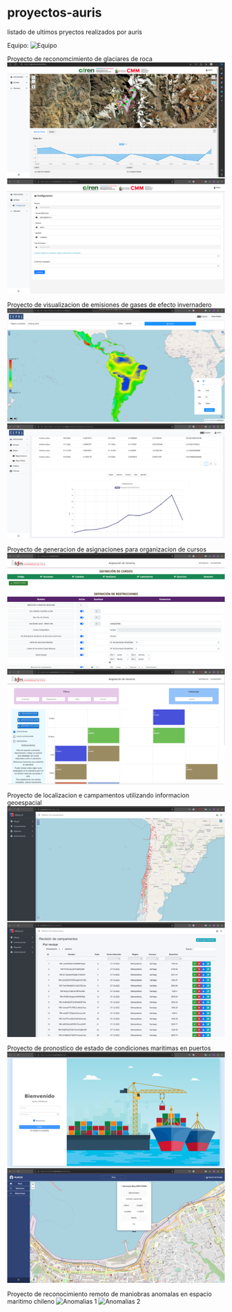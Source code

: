 # proyectos-auris
listado de ultimos pryectos realizados por auris

Equipo:
![Equipo](Imagenes/equipo.png?raw=true "Equipo")


Proyecto de reconomcimiento de glaciares de roca
![Glaciares 1](Imagenes/glaciares1.png?raw=true "Glaciares 1")
![Glaciares 2](Imagenes/glaciares2.png?raw=true "Glaciares 2    ")

Proyecto de visualizacion de emisiones de gases de efecto invernadero
![CEPAL 1](Imagenes/cepal1.png?raw=true "CEPAL 1")
![CEPAL 2](Imagenes/cepal2.png?raw=true "CEPAL 2")

Proyecto de generacion de asignaciones para organizacion de cursos
![Asignaciones 1](Imagenes/asignaciones1.png?raw=true "Asignaciones 1")
![Asignaciones 2](Imagenes/asignaciones2.png?raw=true "Asignaciones 1")

Proyecto de localizacion e campamentos utilizando informacion geoespacial
![MINVU 1](Imagenes/minvu1.png?raw=true "MINVU 1")
![MINVU 2](Imagenes/minvu2.png?raw=true "MINVU 2")

Proyecto de pronostico de estado de condiciones maritimas en puertos
![APOLINAV 1](Imagenes/apolinav1.png?raw=true "APOLINAV 1")
![APOLINAV 2](Imagenes/apolinav2.png?raw=true "APOLINAV 2")

Proyecto de reconocimiento remoto de maniobras anomalas en espacio maritimo chileno
![Anomalias 1](Imagenes/anomalias1.png?raw=true "Anomalias 1")
![Anomalias 2](Imagenes/anomalias2.png?raw=true "Anomalias 2")

